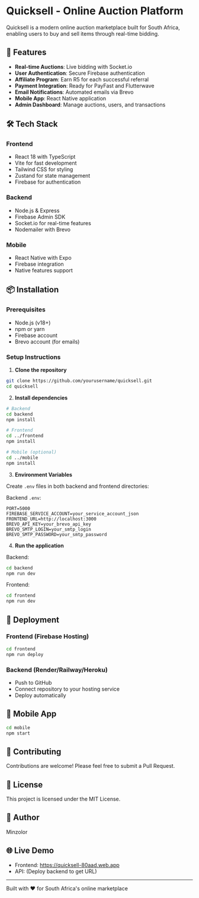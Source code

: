 # Quicksell - Online Auction Platform

Quicksell is a modern online auction marketplace built for South Africa, enabling users to buy and sell items through real-time bidding.

## 🚀 Features

- **Real-time Auctions**: Live bidding with Socket.io
- **User Authentication**: Secure Firebase authentication
- **Affiliate Program**: Earn R5 for each successful referral
- **Payment Integration**: Ready for PayFast and Flutterwave
- **Email Notifications**: Automated emails via Brevo
- **Mobile App**: React Native application
- **Admin Dashboard**: Manage auctions, users, and transactions

## 🛠️ Tech Stack

### Frontend
- React 18 with TypeScript
- Vite for fast development
- Tailwind CSS for styling
- Zustand for state management
- Firebase for authentication

### Backend
- Node.js & Express
- Firebase Admin SDK
- Socket.io for real-time features
- Nodemailer with Brevo

### Mobile
- React Native with Expo
- Firebase integration
- Native features support

## 📦 Installation

### Prerequisites
- Node.js (v18+)
- npm or yarn
- Firebase account
- Brevo account (for emails)

### Setup Instructions

1. **Clone the repository**
```bash
git clone https://github.com/yourusername/quicksell.git
cd quicksell
```

2. **Install dependencies**
```bash
# Backend
cd backend
npm install

# Frontend
cd ../frontend
npm install

# Mobile (optional)
cd ../mobile
npm install
```

3. **Environment Variables**

Create `.env` files in both backend and frontend directories:

Backend `.env`:
```
PORT=5000
FIREBASE_SERVICE_ACCOUNT=your_service_account_json
FRONTEND_URL=http://localhost:3000
BREVO_API_KEY=your_brevo_api_key
BREVO_SMTP_LOGIN=your_smtp_login
BREVO_SMTP_PASSWORD=your_smtp_password
```

4. **Run the application**

Backend:
```bash
cd backend
npm run dev
```

Frontend:
```bash
cd frontend
npm run dev
```

## 🚀 Deployment

### Frontend (Firebase Hosting)
```bash
cd frontend
npm run deploy
```

### Backend (Render/Railway/Heroku)
- Push to GitHub
- Connect repository to your hosting service
- Deploy automatically

## 📱 Mobile App

```bash
cd mobile
npm start
```

## 🤝 Contributing

Contributions are welcome! Please feel free to submit a Pull Request.

## 📄 License

This project is licensed under the MIT License.

## 👤 Author

Minzolor

## 🌐 Live Demo

- Frontend: https://quicksell-80aad.web.app
- API: (Deploy backend to get URL)

---

Built with ❤️ for South Africa's online marketplace